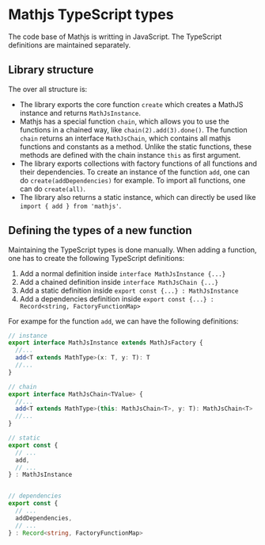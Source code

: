 # Mathjs TypeScript types

The code base of Mathjs is writting in JavaScript. The TypeScript definitions are maintained separately. 

## Library structure

The over all structure is:

- The library exports the core function `create` which creates a MathJS instance and returns `MathJsInstance`.
- Mathjs has a special function `chain`, which allows you to use the functions in a chained way, like `chain(2).add(3).done()`. The function `chain` returns an interface `MathJsChain`, which contains all mathjs functions and constants as a method. Unlike the static functions, these methods are defined with the chain instance `this` as first argument.
- The library exports collections with factory functions of all functions and their dependencies. To create an instance of the function `add`, one can do `create(addDependencies)` for example. To import all functions, one can do `create(all)`.
- The library also returns a static instance, which can directly be used like `import { add } from 'mathjs'`.

## Defining the types of a new function

Maintaining the TypeScript types is done manually. When adding a function, one has to create the following TypeScript definitions:

1. Add a normal definition inside `interface MathJsInstance {...}`
2. Add a chained definition inside `interface MathJsChain {...}`
3. Add a static definition inside `export const {...} : MathJsInstance`
4. Add a dependencies definition inside `export const {...} : Record<string, FactoryFunctionMap>`

For exampe for the function `add`, we can have the following definitions:

```ts 
// instance
export interface MathJsInstance extends MathJsFactory {
  //...
  add<T extends MathType>(x: T, y: T): T
  //...
}

// chain
export interface MathJsChain<TValue> {
  //...  
  add<T extends MathType>(this: MathJsChain<T>, y: T): MathJsChain<T>
  //...
}

// static
export const {
  // ...
  add,
  // ...
} : MathJsInstance


// dependencies
export const {
  // ...
  addDependencies,
  // ...
} : Record<string, FactoryFunctionMap>
```
